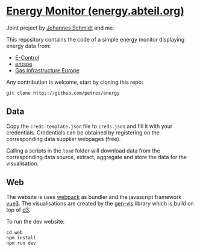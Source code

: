 # [Energy Monitor (energy.abteil.org)](https://energy.abteil.org)

Joint project by [Johannes Schmidt](https://github.com/joph) and me.

This repository contains the code of a simple energy monitor displaying energy data from:
- [E-Control](https://www.e-control.at/)
- [entsoe](https://www.entsoe.eu/)
- [Gas Infrastructure Europe](https://www.gie.eu/)


Any contribution is welcome, start by cloning this repo:

    git clone https://github.com/petres/energy

## Data

Copy the `creds-template.json` file to `creds.json` and fill it with your credentials. Credentials can be obtained by registering on the corresponding data supplier webpages (free).

Calling a scripts in the `load` folder will download data from the corresponding data source, extract, aggregate and store the data for the visualisation.


## Web

The website is uses [webpack](https://webpack.js.org/) as bundler and the javascript framework [vue3](https://vuejs.org/). 
The visualisations are created by the [gen-vis](https://github.com/petres/gen-vis) library which is build on top of [d3](https://d3js.org/).

To run the dev website:

    cd web
    npm install
    npm run dev

